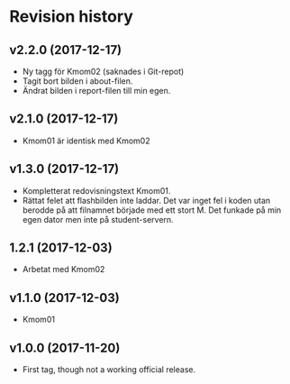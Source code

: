 Revision history
=======================================

v2.2.0 (2017-12-17)
---------------------------------------
* Ny tagg för Kmom02 (saknades i Git-repot)
* Tagit bort bilden i about-filen.
* Ändrat bilden i report-filen till min egen.


v2.1.0 (2017-12-17)
---------------------------------------
* Kmom01 är identisk med Kmom02


v1.3.0 (2017-12-17)
---------------------------------------

* Kompletterat redovisningstext Kmom01.
* Rättat felet att flashbilden inte laddar. Det var inget fel i koden utan berodde på att filnamnet började med ett stort M. Det funkade på min egen dator men inte på student-servern.


1.2.1 (2017-12-03)
---------------------------------------
* Arbetat med Kmom02


v1.1.0 (2017-12-03)
---------------------------------------
* Kmom01

v1.0.0 (2017-11-20)
---------------------------------------

* First tag, though not a working official release.
